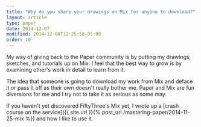 ```yaml
---
title: "Why do you share your drawings on Mix for anyone to download?"
layout: article
type: paper
date: 2014-12-07
modified: 2014-12-08T12:25:58-05:00
order: 10
---
```


My way of giving back to the Paper community is by putting my drawings, sketches, and tutorials up on Mix. I feel that the best way to grow is by examining other's work in detail to learn from it.

The idea that someone is going to download my work from Mix and deface it or pass it off as their own doesn't really bother me. Paper and Mix are fun diversions for me and I try not to take it as serious as some may.

If you haven't yet discovered FiftyThree's Mix yet, I wrote up a [crash course on the service]({{ site.url }}{% post_url /mastering-paper/2014-11-25-mix %}) and how I like to use it.